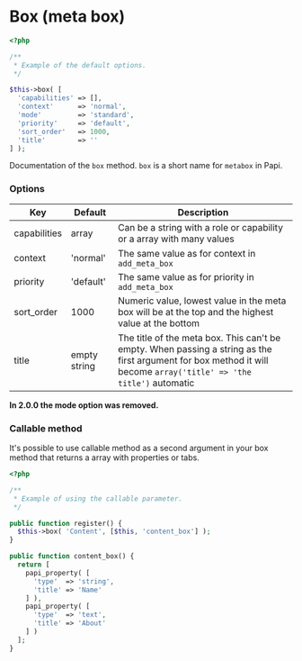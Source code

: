 # Box (meta box)

```php
<?php

/**
 * Example of the default options.
 */

$this->box( [
  'capabilities' => [],
  'context'      => 'normal',
  'mode'         => 'standard',
  'priority'     => 'default',
  'sort_order'   => 1000,
  'title'        => ''
] );
```

Documentation of the `box` method. `box` is a short name for `metabox` in Papi.

### Options

Key          | Default      | Description
-------------|--------------|---------------------------------------------------
capabilities | array        | Can be a string with a role or capability or a array with many values
context      | 'normal'     | The same value as for context in `add_meta_box`
priority     | 'default'    | The same value as for priority in `add_meta_box`
sort_order   | 1000         | Numeric value, lowest value in the meta box will be at the top and the highest value at the bottom
title        | empty string | The title of the meta box. This can't be empty. When passing a string as the first argument for box method it will become `array('title' => 'the title')` automatic

**In 2.0.0 the mode option was removed.**

### Callable method

It's possible to use callable method as a second argument in your box method
that returns a array with properties or tabs.

```php
<?php

/**
 * Example of using the callable parameter.
 */

public function register() {
  $this->box( 'Content', [$this, 'content_box'] );
}

public function content_box() {
  return [
    papi_property( [
      'type'  => 'string',
      'title' => 'Name'
    ] ),
    papi_property( [
      'type'  => 'text',
      'title' => 'About'
    ] )
  ];
}
```
